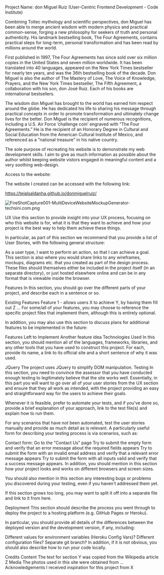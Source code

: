 Project Name: don Miguel Ruiz (User-Centric Frontend Development - Code Institute)

Combining Toltec mythology and scientific perspectives, don Miguel has been able to merge ancient wisdom with modern physics and practical common-sense, forging a new philosophy for seekers of truth and personal authenticity. His landmark bestselling book, The Four Agreements, contains practical steps for long-term, personal transformation and has been read by millions around the world.

First published in 1997, The Four Agreements has since sold over six million copies in the United States and seven million worldwide. It has been translated into 40 languages, appeared on the New York Times bestseller for nearly ten years, and was the 36th bestselling book of the decade. Don Miguel is also the author of The Mastery of Love, The Voice of Knowledge, Prayers, and the New York Times bestseller, The Fifth Agreement, a collaboration with his son, don José Ruiz. Each of his books are international bestsellers.

The wisdom don Miguel has brought to the world has earned him respect around the globe. He has dedicated his life to sharing his message through practical concepts in order to promote transformation and ultimately change lives for the better. Don Miguel is the recipient of numerous recognitions, including a U.S. Air Force ‘challenge coin’ engraved with “The Four Agreements.” He is the recipient of an Honorary Degree in Cultural and Social Education from the American Cultural Institute of Mexico, and referenced as a “national treasure” in his native country.

The sole purpose of recreating his website is to demonstrate my web development skills. I aim to give as much information as possible about the author whilst keeping website vistors engaged in meaningful content and a very soothing web-design.

Access to the website:

The website I created can be accessed with the following link:

https://tejalsaldanha.github.io/donmiguelruiz/

![FireShotCapture001-MultiDeviceWebsiteMockupGenerator-techsini.com.png]()


UX
Use this section to provide insight into your UX process, focusing on who this website is for, what it is that they want to achieve and how your project is the best way to help them achieve these things.

In particular, as part of this section we recommend that you provide a list of User Stories, with the following general structure:

As a user type, I want to perform an action, so that I can achieve a goal.
This section is also where you would share links to any wireframes, mockups, diagrams etc. that you created as part of the design process. These files should themselves either be included in the project itself (in an separate directory), or just hosted elsewhere online and can be in any format that is viewable inside the browser.

Features
In this section, you should go over the different parts of your project, and describe each in a sentence or so.

Existing Features
Feature 1 - allows users X to achieve Y, by having them fill out Z
...
For some/all of your features, you may choose to reference the specific project files that implement them, although this is entirely optional.

In addition, you may also use this section to discuss plans for additional features to be implemented in the future:

Features Left to Implement
Another feature idea
Technologies Used
In this section, you should mention all of the languages, frameworks, libraries, and any other tools that you have used to construct this project. For each, provide its name, a link to its official site and a short sentence of why it was used.

JQuery
The project uses JQuery to simplify DOM manipulation.
Testing
In this section, you need to convince the assessor that you have conducted enough testing to legitimately believe that the site works well. Essentially, in this part you will want to go over all of your user stories from the UX section and ensure that they all work as intended, with the project providing an easy and straightforward way for the users to achieve their goals.

Whenever it is feasible, prefer to automate your tests, and if you've done so, provide a brief explanation of your approach, link to the test file(s) and explain how to run them.

For any scenarios that have not been automated, test the user stories manually and provide as much detail as is relevant. A particularly useful form for describing your testing process is via scenarios, such as:

Contact form:
Go to the "Contact Us" page
Try to submit the empty form and verify that an error message about the required fields appears
Try to submit the form with an invalid email address and verify that a relevant error message appears
Try to submit the form with all inputs valid and verify that a success message appears.
In addition, you should mention in this section how your project looks and works on different browsers and screen sizes.

You should also mention in this section any interesting bugs or problems you discovered during your testing, even if you haven't addressed them yet.

If this section grows too long, you may want to split it off into a separate file and link to it from here.

Deployment
This section should describe the process you went through to deploy the project to a hosting platform (e.g. GitHub Pages or Heroku).

In particular, you should provide all details of the differences between the deployed version and the development version, if any, including:

Different values for environment variables (Heroku Config Vars)?
Different configuration files?
Separate git branch?
In addition, if it is not obvious, you should also describe how to run your code locally.

Credits
Content
The text for section Y was copied from the Wikipedia article Z
Media
The photos used in this site were obtained from ...
Acknowledgements
I received inspiration for this project from X